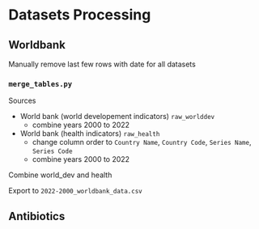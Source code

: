 # Datasets Processing

## Worldbank

Manually remove last few rows with date for all datasets

### `merge_tables.py`

Sources
- World bank (world developement indicators) `raw_worlddev`
    - combine years 2000 to 2022
- World bank (health indicators) `raw_health`
    - change column order to `Country Name`, `Country Code`, `Series Name`, `Series Code`
    - combine years 2000 to 2022

Combine world_dev and health

Export to `2022-2000_worldbank_data.csv`


## Antibiotics